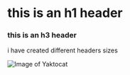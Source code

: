 # this is an h1 header

### this is an h3 header


i have created different headers sizes


![Image of Yaktocat](https://octodex.github.com/images/yaktocat.png)
